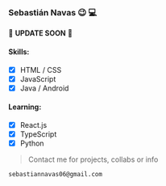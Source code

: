 ### Sebastián Navas :wink: :computer:

:rotating_light: **UPDATE SOON** :rotating_light:

<!-- Full Stack Developer / Remote **VE** -->

#### Skills:
- [x] HTML / CSS
- [x] JavaScript
- [x] Java / Android

#### Learning:
- [x] React.js
- [x] TypeScript
- [X] Python

> Contact me for projects, collabs or info
```diff
sebastiannavas06@gmail.com
```

<!--
- 🔭 Working on:
- 👯 I’m looking to collaborate on ...
-->
